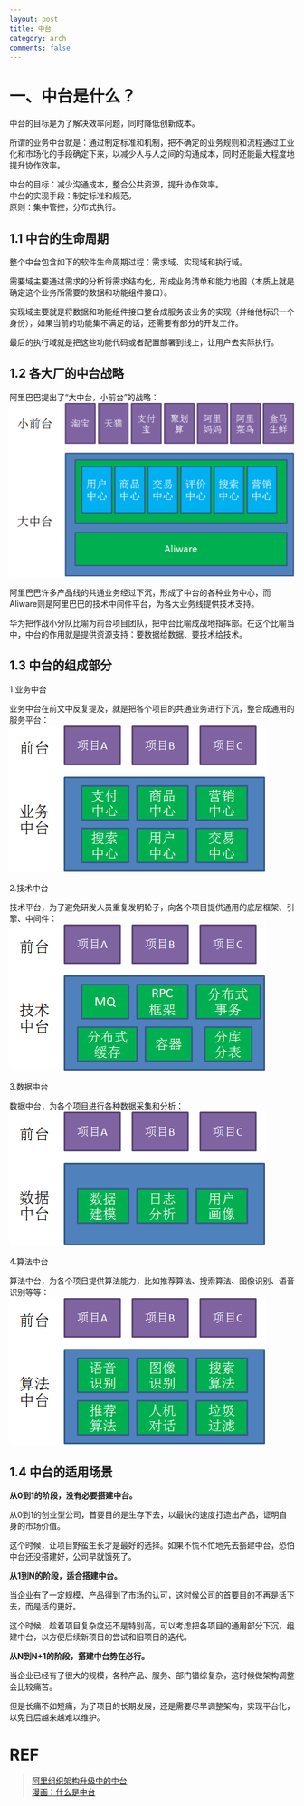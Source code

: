 ```yaml
---
layout: post
title: 中台
category: arch
comments: false
---
```


# 一、中台是什么？
中台的目标是为了解决效率问题，同时降低创新成本。

所谓的业务中台就是：通过制定标准和机制，把不确定的业务规则和流程通过工业化和市场化的手段确定下来，以减少人与人之间的沟通成本，同时还能最大程度地提升协作效率。

中台的目标：减少沟通成本，整合公共资源，提升协作效率。  
中台的实现手段：制定标准和规范。  
原则：集中管控，分布式执行。  

## 1.1 中台的生命周期
整个中台包含如下的软件生命周期过程：需求域、实现域和执行域。

需要域主要通过需求的分析将需求结构化，形成业务清单和能力地图（本质上就是确定这个业务所需要的数据和功能组件接口）。

实现域主要就是将数据和功能组件接口整合成服务该业务的实现（并给他标识一个身份），如果当前的功能集不满足的话，还需要有部分的开发工作。

最后的执行域就是把这些功能代码或者配置部署到线上，让用户去实际执行。

## 1.2 各大厂的中台战略
阿里巴巴提出了“大中台，小前台”的战略：
![ali](/images/201910/alimiddle.png)

阿里巴巴许多产品线的共通业务经过下沉，形成了中台的各种业务中心，而Aliware则是阿里巴巴的技术中间件平台，为各大业务线提供技术支持。

华为把作战小分队比喻为前台项目团队，把中台比喻成战地指挥部。在这个比喻当中，中台的作用就是提供资源支持：要数据给数据、要技术给技术。

## 1.3 中台的组成部分
1.业务中台

业务中台在前文中反复提及，就是把各个项目的共通业务进行下沉，整合成通用的服务平台：
![biz](/images/201910/biz.png)

2.技术中台

技术平台，为了避免研发人员重复发明轮子，向各个项目提供通用的底层框架、引擎、中间件：
![tech](/images/201910/tech.png)

3.数据中台

数据中台，为各个项目进行各种数据采集和分析：
![data](/images/201910/data.png)

4.算法中台

算法中台，为各个项目提供算法能力，比如推荐算法、搜索算法、图像识别、语音识别等等：
![algo](/images/201910/algo.png)

## 1.4 中台的适用场景
**从0到1的阶段，没有必要搭建中台。**

从0到1的创业型公司，首要目的是生存下去，以最快的速度打造出产品，证明自身的市场价值。

这个时候，让项目野蛮生长才是最好的选择。如果不慌不忙地先去搭建中台，恐怕中台还没搭建好，公司早就饿死了。

**从1到N的阶段，适合搭建中台。**

当企业有了一定规模，产品得到了市场的认可，这时候公司的首要目的不再是活下去，而是活的更好。

这个时候，趁着项目复杂度还不是特别高，可以考虑把各项目的通用部分下沉，组建中台，以方便后续新项目的尝试和旧项目的迭代。

**从N到N+1的阶段，搭建中台势在必行。**

当企业已经有了很大的规模，各种产品、服务、部门错综复杂，这时候做架构调整会比较痛苦。

但是长痛不如短痛，为了项目的长期发展，还是需要尽早调整架构，实现平台化，以免日后越来越难以维护。

# REF
>[阿里组织架构升级中的中台](https://www.jianshu.com/p/a88b80d88284)  
>[漫画：什么是中台](http://baijiahao.baidu.com/s?id=1644995896137295906&wfr=spider&for=pc)
